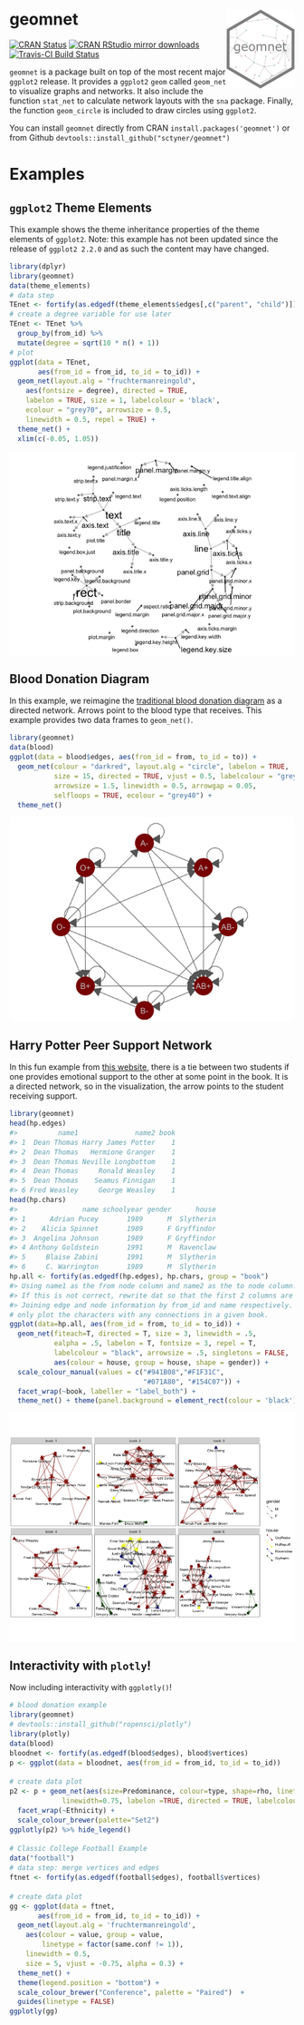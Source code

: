 
<!-- README.md is generated from README.Rmd. Please edit that file -->

# geomnet <img src="man/figures/logo.png" align="right" width="120" />

[![CRAN
Status](http://www.r-pkg.org/badges/version/geomnet)](https://cran.r-project.org/package=geomnet)
[![CRAN RStudio mirror
downloads](http://cranlogs.r-pkg.org/badges/geomnet)](https://www.r-pkg.org/pkg/geomnet)
[![Travis-CI Build
Status](https://travis-ci.org/sctyner/geomnet.svg?branch=master)](https://travis-ci.org/sctyner/geomnet)

`geomnet` is a package built on top of the most recent major `ggplot2`
release. It provides a `ggplot2` `geom` called `geom_net` to visualize
graphs and networks. It also include the function `stat_net` to
calculate network layouts with the `sna` package. Finally, the function
`geom_circle` is included to draw circles using `ggplot2`.

You can install `geomnet` directly from CRAN
`install.packages('geomnet')` or from Github
`devtools::install_github("sctyner/geomnet")`

# Examples

## `ggplot2` Theme Elements

This example shows the theme inheritance properties of the theme
elements of `ggplot2`. Note: this example has not been updated since the
release of `ggplot2 2.2.0` and as such the content may have changed.

``` r
library(dplyr)
library(geomnet)
data(theme_elements)
# data step
TEnet <- fortify(as.edgedf(theme_elements$edges[,c("parent", "child")]), theme_elements$vertices)
# create a degree variable for use later
TEnet <- TEnet %>%
  group_by(from_id) %>%
  mutate(degree = sqrt(10 * n() + 1))
# plot
ggplot(data = TEnet,
       aes(from_id = from_id, to_id = to_id)) +
  geom_net(layout.alg = "fruchtermanreingold",
    aes(fontsize = degree), directed = TRUE,
    labelon = TRUE, size = 1, labelcolour = 'black',
    ecolour = "grey70", arrowsize = 0.5,
    linewidth = 0.5, repel = TRUE) +
  theme_net() +
  xlim(c(-0.05, 1.05))
```

<img src="man/figures/README-theme-1.png" style="display: block; margin: auto;" />

## Blood Donation Diagram

In this example, we reimagine the [traditional blood donation
diagram](http://www.redcrossblood.org/learn-about-blood/blood-types) as
a directed network. Arrows point to the blood type that receives. This
example provides two data frames to `geom_net()`.

``` r
library(geomnet)
data(blood)
ggplot(data = blood$edges, aes(from_id = from, to_id = to)) +
  geom_net(colour = "darkred", layout.alg = "circle", labelon = TRUE, 
           size = 15, directed = TRUE, vjust = 0.5, labelcolour = "grey80",
           arrowsize = 1.5, linewidth = 0.5, arrowgap = 0.05,
           selfloops = TRUE, ecolour = "grey40") + 
  theme_net() 
```

<img src="man/figures/README-blood-1.png" style="display: block; margin: auto;" />

## Harry Potter Peer Support Network

In this fun example from [this
website](http://www.stats.ox.ac.uk/~snijders/siena/siena.html), there is
a tie between two students if one provides emotional support to the
other at some point in the book. It is a directed network, so in the
visualization, the arrow points to the student receiving support.

``` r
library(geomnet)
head(hp.edges)
#>          name1              name2 book
#> 1  Dean Thomas Harry James Potter    1
#> 2  Dean Thomas   Hermione Granger    1
#> 3  Dean Thomas Neville Longbottom    1
#> 4  Dean Thomas     Ronald Weasley    1
#> 5  Dean Thomas    Seamus Finnigan    1
#> 6 Fred Weasley     George Weasley    1
head(hp.chars)
#>                name schoolyear gender      house
#> 1      Adrian Pucey       1989      M  Slytherin
#> 2    Alicia Spinnet       1989      F Gryffindor
#> 3  Angelina Johnson       1989      F Gryffindor
#> 4 Anthony Goldstein       1991      M  Ravenclaw
#> 5     Blaise Zabini       1991      M  Slytherin
#> 6     C. Warrington       1989      M  Slytherin
hp.all <- fortify(as.edgedf(hp.edges), hp.chars, group = "book")
#> Using name1 as the from node column and name2 as the to node column.
#> If this is not correct, rewrite dat so that the first 2 columns are from and to node, respectively.
#> Joining edge and node information by from_id and name respectively.
# only plot the characters with any connections in a given book. 
ggplot(data=hp.all, aes(from_id = from, to_id = to_id)) + 
  geom_net(fiteach=T, directed = T, size = 3, linewidth = .5, 
           ealpha = .5, labelon = T, fontsize = 3, repel = T, 
           labelcolour = "black", arrowsize = .5, singletons = FALSE,
           aes(colour = house, group = house, shape = gender)) + 
  scale_colour_manual(values = c("#941B08","#F1F31C", 
                                 "#071A80", "#154C07")) + 
  facet_wrap(~book, labeller = "label_both") + 
  theme_net() + theme(panel.background = element_rect(colour = 'black'))
```

<img src="man/figures/README-HPplot-1.png" style="display: block; margin: auto;" />

## Interactivity with `plotly`\!

Now including interactivity with `ggplotly()`\!

``` r
# blood donation example
library(geomnet)
# devtools::install_github("ropensci/plotly")
library(plotly)
data(blood)
bloodnet <- fortify(as.edgedf(blood$edges), blood$vertices)
p <- ggplot(data = bloodnet, aes(from_id = from_id, to_id = to_id))

# create data plot
p2 <- p + geom_net(aes(size=Predominance, colour=type, shape=rho, linetype=group_to),
             linewidth=0.75, labelon =TRUE, directed = TRUE, labelcolour="black") +
  facet_wrap(~Ethnicity) +
  scale_colour_brewer(palette="Set2") 
ggplotly(p2) %>% hide_legend()

# Classic College Football Example
data("football")
# data step: merge vertices and edges
ftnet <- fortify(as.edgedf(football$edges), football$vertices)

# create data plot
gg <- ggplot(data = ftnet,
       aes(from_id = from_id, to_id = to_id)) +
  geom_net(layout.alg = 'fruchtermanreingold',
    aes(colour = value, group = value,
        linetype = factor(same.conf != 1)),
    linewidth = 0.5,
    size = 5, vjust = -0.75, alpha = 0.3) +
  theme_net() +
  theme(legend.position = "bottom") +
  scale_colour_brewer("Conference", palette = "Paired")  +
  guides(linetype = FALSE)
ggplotly(gg)
```
